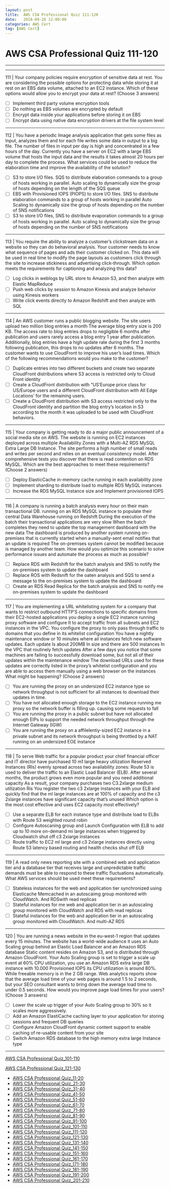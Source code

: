 ```yaml
---
layout: post 
title:  AWS CSA Professional Quiz 111-120 
date:   2018-09-26 12:00:00
categories: AWS Cert
tag: [AWS Cert]
---
```


AWS CSA Professional Quiz 111-120 
====
-----
-----
111 | Your company policies require encryption of sensitive data at rest. You are considering the possible options for protecting data while storing it at rest on an EBS data volume, attached to an EC2 instance. Which of these
options would allow you to encrypt your data at rest? (Choose 3 answers)

  - [ ] Implement third party volume encryption tools
  - [ ] Do nothing as EBS volumes are encrypted by default
  - [ ] Encrypt data inside your applications before storing it on EBS
  - [ ] Encrypt data using native data encryption drivers at the file system level

 ---------- 

112 | You have a periodic Image analysis application that gets some files as Input, analyzes them and tor each file writes some data in output to a big file. The number of files in input per day is high and concentrated in a few
hours of the day. Currently you have a server on EC2 with a large EBS volume that hosts the input data and the results it takes almost 20 hours per day to complete the process.
What services could be used to reduce the elaboration time and improve the availability of the solution?

  - [ ] S3 to store I/O files. SQS to distribute elaboration commands to a group of hosts working in parallel. Auto 
scaling to dynamically size the group of hosts depending on the length of the SQS queue
  - [ ] EBS with Provisioned IOPS (PIOPS) to store I/O files. SNS to distribute elaboration commands to a group of 
hosts working in parallel Auto Scaling to dynamically size the group of hosts depending on the number of SNS 
notifications
  - [ ] S3 to store I/O files, SNS to distribute evaporation commands to a group of hosts working in parallel. Auto 
scaling to dynamically size the group of hosts depending on the number of SNS notifications

 ---------- 

113 | You require the ability to analyze a customer’s clickstream data on a website so they can do behavioral analysis. Your customer needs to know what sequence of pages and ads their customer clicked on. This data
will be used in real time to modify the page layouts as customers click through the site to increase stickiness and advertising click-through. Which option meets the requirements for captioning and analyzing this data?

  - [ ] Log clicks in weblogs by URL store to Amazon S3, and then analyze with Elastic MapReduce
  - [ ] Push web clicks by session to Amazon Kinesis and analyze behavior using Kinesis workers
  - [ ] Write click events directly to Amazon Redshift and then analyze with SQL

 ---------- 

114 | An AWS customer runs a public blogging website. The site users upload two million blog entries a month The average blog entry size is 200 KB. The access rate to blog entries drops to negligible 6 months after publication and users rarely access a blog entry 1 year after publication. Additionally, blog entries have a high update rate during the first 3 months following publication, this drops to no updates after 6 months. The customer wants to use CloudFront to improve his user’s load times. Which of the following recommendations would you make to the customer?

  - [ ] Duplicate entries into two different buckets and create two separate CloudFront distributions where S3 
access is restricted only to Cloud Front identity
  - [ ] Create a CloudFront distribution with “US’Europe price class for US/Europe users and a different CloudFront 
distribution with All Edge Locations’ for the remaining users.
  - [ ] Create a CloudFront distribution with S3 access restricted only to the CloudFront identity and partition the 
blog entry’s location in S3 according to the month it was uploaded to be used with CloudFront behaviors.

 ---------- 

115 | Your company is getting ready to do a major public announcement of a social media site on AWS. The website is running on EC2 instances deployed across multiple Availability Zones with a Multi-AZ RDS MySQL Extra Large DB Instance. The site performs a high number of small reads and writes per second and relies on an eventual consistency model. After comprehensive tests you discover that there is read contention on RDS MySQL.
Which are the best approaches to meet these requirements? (Choose 2 answers)

  - [ ] Deploy ElasticCache in-memory cache running in each availability zone
  - [ ] Implement sharding to distribute load to multiple RDS MySQL instances
  - [ ] Increase the RDS MySQL Instance size and Implement provisioned IOPS

 ---------- 

116 | A company is running a batch analysis every hour on their main transactional DB. running on an RDS MySQL instance to populate their central Data Warehouse running on Redshift During the execution of the batch their transactional applications are very slow When the batch completes they need to update the top management dashboard with the new data The dashboard is produced by another system running on-premises that is currently started when a manually-sent email notifies that an update is required The on-premises system cannot be modified because is managed by another team.
How would you optimize this scenario to solve performance issues and automate the process as much as possible?

  - [ ] Replace RDS with Redshift for the batch analysis and SNS to notify the on-premises system to update the 
dashboard
  - [ ] Replace ROS with Redsnift for the oaten analysis and SQS to send a message to the on-premises system to 
update the dashboard
  - [ ] Create an RDS Read Replica for the batch analysis and SNS to notify me on-premises system to update the 
dashboard

 ---------- 

117 | You are implementing a URL whitelisting system for a company that wants to restrict outbound HTTP’S connections to specific domains from their EC2-hosted applications you deploy a single EC2 instance running
proxy software and configure It to accept traffic from all subnets and EC2 instances in the VPC. You configure the proxy to only pass through traffic to domains that you define in its whitelist configuration You have a
nightly maintenance window or 10 minutes where ail instances fetch new software updates. Each update Is about 200MB In size and there are 500 instances In the VPC that routinely fetch updates After a few days you
notice that some machines are failing to successfully download some, but not all of their updates within the maintenance window The download URLs used for these updates are correctly listed in the proxy’s whitelist
configuration and you are able to access them manually using a web browser on the instances What might be happening? (Choose 2 answers)

  - [ ] You are running the proxy on an undersized EC2 instance type so network throughput is not sufficient for all 
instances to download their updates in time.
  - [ ] You have not allocated enough storage to the EC2 instance running me proxy so the network buffer is filling 
up. causing some requests to fall
  - [ ] You are running the proxy in a public subnet but have not allocated enough EIPs lo support the needed 
network throughput through the Internet Gateway (IGW)
  - [ ] You are running the proxy on a affilelentiy-sized EC2 instance in a private subnet and its network 
throughput is being throttled by a NAT running on an undersized EO£ instance

 ---------- 

118 | To serve Web traffic for a popular product your chief financial officer and IT director have purchased 10 m1 large heavy utilization Reserved Instances (RIs) evenly spread across two availability zones: Route 53 is used to
deliver the traffic to an Elastic Load Balancer (ELB). After several months, the product grows even more popular and you need additional capacity As a result, your company purchases two C3.2xlarge medium
utilization Ris You register the two c3 2xlarge instances with your ELB and quickly find that the ml large instances are at 100% of capacity and the c3 2xlarge instances have significant capacity that’s unused Which option is the most cost effective and uses EC2 capacity most effectively?

  - [ ] Use a separate ELB for each instance type and distribute load to ELBs with Route 53 weighted round robin
  - [ ] Configure Autoscaning group and Launch Configuration with ELB to add up to 10 more on-demand mi large 
instances when triggered by Cloudwatch shut off c3 2xiarge instances
  - [ ] Route traffic to EC2 ml large and c3 2xlarge instances directly using Route 53 latency based routing and 
health checks shut off ELB

 ---------- 

119 | A read only news reporting site with a combined web and application tier and a database tier that receives large and unpredictable traffic demands must be able to respond to these traffic fluctuations automatically.
What AWS services should be used meet these requirements?

  - [ ] Stateless instances for the web and application tier synchronized using Elasticache Memcached in an 
autoscaimg group monitored with CloudWatch. And RDSwith read replicas
  - [ ] Stateful instances for me web and application tier in an autoscaling group monitored with CloudWatch and 
RDS with read replicas
  - [ ] Stateful instances for the web and application tier in an autoscaling group monitored with CloudWatch. And 
multi-AZ RDS

 ---------- 

120 | You are running a news website in the eu-west-1 region that updates every 15 minutes. The website has a world-wide audience it uses an Auto Scaling group behind an Elastic Load Balancer and an Amazon RDS
database Static content resides on Amazon S3, and is distributed through Amazon CloudFront. Your Auto Scaling group is set to trigger a scale up event at 60% CPU utilization, you use an Amazon RDS extra large DB
instance with 10.000 Provisioned IOPS its CPU utilization is around 80%. While freeable memory is in the 2 GB range. Web analytics reports show that the average load time of your web pages is around 1 5 to 2 seconds, but your SEO consultant wants to bring down the average load time to under 0.5 seconds.
How would you improve page load times for your users? (Choose 3 answers)

  - [ ] Lower the scale up trigger of your Auto Scaling group to 30% so it scales more aggressively.
  - [ ] Add an Amazon ElastiCache caching layer to your application for storing sessions and frequent DB queries
  - [ ] Configure Amazon CloudFront dynamic content support to enable caching of re-usable content from your 
site
  - [ ] Switch Amazon RDS database to the high memory extra large Instance type

 ---------- 
[AWS CSA Professional Quiz_101-110](aws/cert/2018/09/26/AWS_CSA_Professional_Quiz_101-110.html)

[AWS CSA Professional Quiz_121-130](aws/cert/2018/09/26/AWS_CSA_Professional_Quiz_121-130.html)

  * [AWS CSA Professional Quiz_11-20](aws/cert/2018/09/26/AWS_CSA_Professional_Quiz_11-20.html)
  * [AWS CSA Professional Quiz_21-30](aws/cert/2018/09/26/AWS_CSA_Professional_Quiz_21-30.html)
  * [AWS CSA Professional Quiz_31-40](aws/cert/2018/09/26/AWS_CSA_Professional_Quiz_31-40.html)
  * [AWS CSA Professional Quiz_41-50](aws/cert/2018/09/26/AWS_CSA_Professional_Quiz_41-50.html)
  * [AWS CSA Professional Quiz_51-60](aws/cert/2018/09/26/AWS_CSA_Professional_Quiz_51-60.html)
  * [AWS CSA Professional Quiz_61-70](aws/cert/2018/09/26/AWS_CSA_Professional_Quiz_61-70.html)
  * [AWS CSA Professional Quiz_71-80](aws/cert/2018/09/26/AWS_CSA_Professional_Quiz_71-80.html)
  * [AWS CSA Professional Quiz_81-90](aws/cert/2018/09/26/AWS_CSA_Professional_Quiz_81-90.html)
  * [AWS CSA Professional Quiz_91-100](aws/cert/2018/09/26/AWS_CSA_Professional_Quiz_91-100.html)
  * [AWS CSA Professional Quiz_101-110](aws/cert/2018/09/26/AWS_CSA_Professional_Quiz_101-110.html)
  * [AWS CSA Professional Quiz_111-120](aws/cert/2018/09/26/AWS_CSA_Professional_Quiz_111-120.html)
  * [AWS CSA Professional Quiz_121-130](aws/cert/2018/09/26/AWS_CSA_Professional_Quiz_121-130.html)
  * [AWS CSA Professional Quiz_131-140](aws/cert/2018/09/26/AWS_CSA_Professional_Quiz_131-140.html)
  * [AWS CSA Professional Quiz_141-150](aws/cert/2018/09/26/AWS_CSA_Professional_Quiz_141-150.html)
  * [AWS CSA Professional Quiz_151-160](aws/cert/2018/09/26/AWS_CSA_Professional_Quiz_151-160.html)
  * [AWS CSA Professional Quiz_161-170](aws/cert/2018/09/26/AWS_CSA_Professional_Quiz_161-170.html)
  * [AWS CSA Professional Quiz_171-180](aws/cert/2018/09/26/AWS_CSA_Professional_Quiz_171-180.html)
  * [AWS CSA Professional Quiz_181-190](aws/cert/2018/09/26/AWS_CSA_Professional_Quiz_181-190.html)
  * [AWS CSA Professional Quiz_191-200](aws/cert/2018/09/26/AWS_CSA_Professional_Quiz_191-200.html)
  * [AWS CSA Professional Quiz_201-210](aws/cert/2018/09/26/AWS_CSA_Professional_Quiz_201-210.html)
